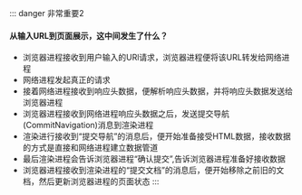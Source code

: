 ::: danger 非常重要2
#### 从输入URL到页面展示，这中间发生了什么？
- 浏览器进程接收到用户输入的URl请求，浏览器进程便将该URL转发给网络进程
- 网络进程发起真正的请求
- 接着网络进程接收到响应头数据，便解析响应头数据，并将响应头数据发送给浏览器进程
- 浏览器进程接收到网络进程响应头数据之后，发送提交导航(CommitNavigation)消息到渲染进程
- 渲染进行接收到“提交导航”的消息后，便开始准备接受HTML数据，接收数据的方式是直接和网络进程建立数据管道
- 最后渲染进程会告诉浏览器进程“确认提交”,告诉浏览器进程准备好接收数据
- 浏览器进程接收到渲染进程的“提交文档”的消息后，便开始移除之前旧的文档，然后更新浏览器进程的页面状态
:::